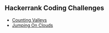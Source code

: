 ## Hackerrank Coding Challenges

- [Counting Valleys](countingValleys.js)
- [Jumping On Clouds](jumpingOnClouds.js)
